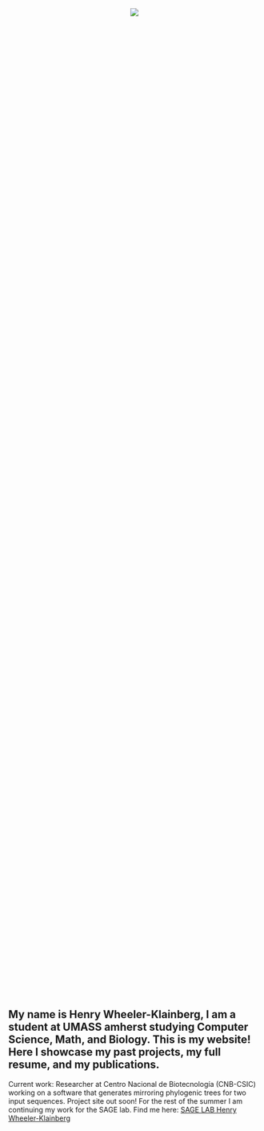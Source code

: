 

<!-- div style="text-align: center;">
      <img src="https://github.com/Henry-WK/henry-wk.github.io/assets/152219380/644743a4-1010-45ad-83ec-152d4a763922" height="800" width ="1000">
</div !-->

<div style="text-align: center; height: 50%; width:50%; margin:auto;">
      <img src="https://github.com/Henry-WK/henry-wk.github.io/assets/152219380/7f632b5e-4a1f-4f87-81b0-3378f4e2258d">
</div> <br>

## My name is Henry Wheeler-Klainberg, I am a student at UMASS amherst studying Computer Science, Math, and Biology. This is my website! Here I showcase my past projects, my full resume, and my publications.

Current work: Researcher at Centro Nacional de Biotecnología (CNB-CSIC) working on a software that generates mirroring phylogenic trees for two input sequences. Project site out soon!
For the rest of the summer I am continuing my work for the SAGE lab. Find me here: [SAGE LAB Henry Wheeler-Klainberg](https://sage.cs.umass.edu/author/henry-wheeler-klainberg/)

